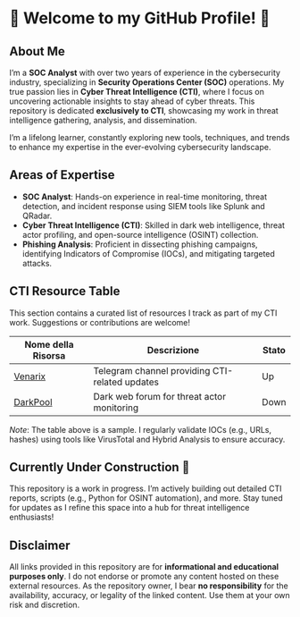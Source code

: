 # 🦅 Welcome to my GitHub Profile! 🦅

## About Me
I’m a **SOC Analyst** with over two years of experience in the cybersecurity industry, specializing in **Security Operations Center (SOC)** operations. My true passion lies in **Cyber Threat Intelligence (CTI)**, where I focus on uncovering actionable insights to stay ahead of cyber threats. This repository is dedicated **exclusively to CTI**, showcasing my work in threat intelligence gathering, analysis, and dissemination.

I’m a lifelong learner, constantly exploring new tools, techniques, and trends to enhance my expertise in the ever-evolving cybersecurity landscape.

## Areas of Expertise
- **SOC Analyst**: Hands-on experience in real-time monitoring, threat detection, and incident response using SIEM tools like Splunk and QRadar.
- **Cyber Threat Intelligence (CTI)**: Skilled in dark web intelligence, threat actor profiling, and open-source intelligence (OSINT) collection.
- **Phishing Analysis**: Proficient in dissecting phishing campaigns, identifying Indicators of Compromise (IOCs), and mitigating targeted attacks.

## CTI Resource Table
This section contains a curated list of resources I track as part of my CTI work. Suggestions or contributions are welcome!

| Nome della Risorsa          | Descrizione                                      | Stato |
|-----------------------------|--------------------------------------------------|-------|
| [Venarix](https://t.me/venarix) | Telegram channel providing CTI-related updates | Up    |
| [DarkPool](https://darkpool.example.com) | Dark web forum for threat actor monitoring     | Down  |

*Note*: The table above is a sample. I regularly validate IOCs (e.g., URLs, hashes) using tools like VirusTotal and Hybrid Analysis to ensure accuracy.

## Currently Under Construction 🚧
This repository is a work in progress. I’m actively building out detailed CTI reports, scripts (e.g., Python for OSINT automation), and more. Stay tuned for updates as I refine this space into a hub for threat intelligence enthusiasts!

## Disclaimer
All links provided in this repository are for **informational and educational purposes only**. I do not endorse or promote any content hosted on these external resources. As the repository owner, I bear **no responsibility** for the availability, accuracy, or legality of the linked content. Use them at your own risk and discretion.
